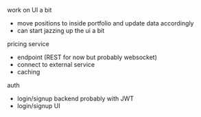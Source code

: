 work on UI a bit
- move positions to inside portfolio and update data accordingly
- can start jazzing up the ui a bit

pricing service
- endpoint (REST for now but probably websocket)
- connect to external service
- caching

auth
- login/signup backend probably with JWT
- login/signup UI